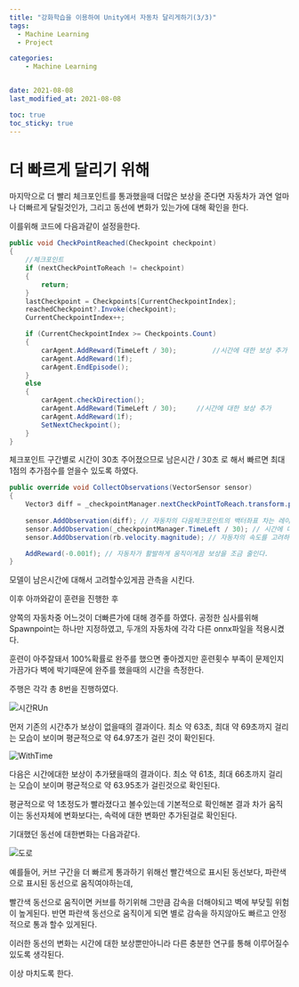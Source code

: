 ```yaml
---
title: "강화학습을 이용하여 Unity에서 자동차 달리게하기(3/3)"
tags:
  - Machine Learning
  - Project

categories:
    - Machine Learning


date: 2021-08-08
last_modified_at: 2021-08-08

toc: true
toc_sticky: true
---
```


# 더 빠르게 달리기 위해

마지막으로 더 빨리 체크포인트를 통과했을때
더많은 보상을 준다면
자동차가 과연 얼마나 더빠르게 달릴것인가,
그리고 동선에 변화가 있는가에 대해 확인을 한다.

이를위해 코드에
다음과같이 설정을한다.

```csharp
public void CheckPointReached(Checkpoint checkpoint)
{
    //체크포인트
    if (nextCheckPointToReach != checkpoint) 
    {
        return;
    }
    lastCheckpoint = Checkpoints[CurrentCheckpointIndex];
    reachedCheckpoint?.Invoke(checkpoint);
    CurrentCheckpointIndex++;

    if (CurrentCheckpointIndex >= Checkpoints.Count)
    {
        carAgent.AddReward(TimeLeft / 30);         //시간에 대한 보상 추가
        carAgent.AddReward(1f);
        carAgent.EndEpisode();
    }
    else
    {
        carAgent.checkDirection();
        carAgent.AddReward(TimeLeft / 30);     //시간에 대한 보상 추가
        carAgent.AddReward(1f);
        SetNextCheckpoint();
    }
}
```
체크포인트 구간별로 시간이 30초 주어졌으므로 남은시간 / 30초 로 해서
빠르면 최대 1점의 추가점수를 얻을수 있도록 하였다.

```csharp
public override void CollectObservations(VectorSensor sensor)
{
    Vector3 diff = _checkpointManager.nextCheckPointToReach.transform.position - transform.position;
         
    sensor.AddObservation(diff); // 자동차의 다음체크포인트의 백터좌표 차는 레이케스트가 계산해주는게 아니므로 추가해준다. 
    sensor.AddObservation(_checkpointManager.TimeLeft / 30); // 시간에 대한 보상
    sensor.AddObservation(rb.velocity.magnitude); // 자동차의 속도를 고려하도록 한다.(커브를 위해)

    AddReward(-0.001f); // 자동차가 활발하게 움직이게끔 보상을 조금 줄인다.
}
```
모델이 남은시간에 대해서 고려할수있게끔 관측을 시킨다.

이후 아까와같이 훈련을 진행한 후 

양쪽의 자동차중 어느것이 더빠른가에 대해 경주를 하였다.
공정한 심사를위해 
Spawnpoint는 하나만 지정하였고, 두개의 자동차에 각각 다른 onnx파일을 적용시켰다.

훈련이 아주잘돼서 100%확률로 완주를 했으면 좋아겠지만
훈련횟수 부족이 문제인지 가끔가다 벽에 박기때문에
완주를 했을때의 시간을 측정한다.

주행은 각각 총 8번을 진행하였다.

![시간RUn](https://user-images.githubusercontent.com/42956142/128881064-9fa9a1ab-bf14-4a5b-a161-fb894f78b7a0.png)

먼저 기존의 시간추가 보상이 없을때의 결과이다.
최소 약 63초, 최대 약 69초까지 걸리는 모습이 보이며
평균적으로 약 64.97초가 걸린 것이 확인된다.

![WithTime](https://user-images.githubusercontent.com/42956142/128881186-072f3184-56fa-4245-a855-fb258daec4e4.png)

다음은 시간에대한 보상이 추가됐을때의 결과이다.
최소 약 61초, 최대 66초까지 걸리는 모습이 보이며
평균적으로 약 63.95초가 걸린것으로 확인된다.

평균적으로 약 1초정도가 빨라졌다고 볼수있는데
기본적으로 확인해본 결과
차가 움직이는 동선자체에 변화보다는, 속력에 대한 변화만 추가된걸로 확인된다.

기대했던 동선에 대한변화는 다음과같다.

![도로](https://user-images.githubusercontent.com/42956142/128875534-c38be9d1-2d61-468c-a561-5c89c97a5749.PNG)

예를들어, 커브 구간을 더 빠르게 통과하기 위해선
빨간색으로 표시된 동선보다, 파란색으로 표시된 동선으로 움직여야하는데,

빨간색 동선으로 움직이면 커브를 하기위해 그만큼 감속을 더해야되고 벽에 부닺힐 위험이 높게된다.
반면 파란색 동선으로 움직이게 되면 별로 감속을 하지않아도 빠르고 안정적으로 통과 할수 있게된다.

이러한 동선의 변화는 시간에 대한 보상뿐만아니라
다른 충분한 연구를 통해 이루어질수 있도록 생각된다.

이상 마치도록 한다.